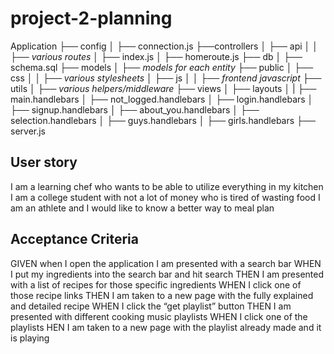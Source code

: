 # project-2-planning

Application
├── config
│ ├── connection.js
├──controllers
│ ├── api
│ │ ├── *various routes*
│ ├── index.js
│ ├── homeroute.js
├── db
│ ├── schema.sql
├── models
│ ├── *models for each entity*
├── public
│ ├── css
│ │ ├── *various stylesheets*
│ ├── js
│ │ ├── *frontend javascript*
├── utils
│ ├── *various helpers/middleware*
├── views
│ ├── layouts
│ | ├── main.handlebars
│ ├── not_logged.handlebars
│ ├── login.handlebars
│ ├── signup.handlebars
│ ├── about_you.handlebars
│ ├── selection.handlebars
│ ├── guys.handlebars
│ ├── girls.handlebars
├── server.js


## User story
I am a learning chef who wants to be able to utilize everything in my kitchen
I am a college student with not a lot of money who is tired of wasting food
I am an athlete and I would like to know a better way to meal plan 

## Acceptance Criteria
GIVEN when I open the application I am presented with a search bar
WHEN I put my ingredients into the search bar and hit search
THEN I am presented with a list of recipes for those specific ingredients
WHEN I click one of those recipe links
THEN I am taken to a new page with the fully explained and detailed recipe
WHEN I click the “get playlist” button 
THEN I am presented with different cooking music playlists
WHEN I click one of the playlists 
HEN I am taken to a new page with the playlist already made and it is playing




